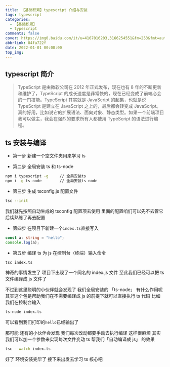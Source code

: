 ```yaml
---
title: 【基础积累】typescript 介绍与安装
tags: typescript
categories:
  - 【基础积累】
  - typescript
comments: false
cover: https://img0.baidu.com/it/u=4167016203,3166254551&fm=253&fmt=auto&app=138&f=JPEG?w=499&h=311
abbrlink: 84fa722f
date: 2022-01-01 00:00:00
top_img:
---
```


## typescript 简介

> TypeScript 是由微软公司在 2012 年正式发布，现在也有 8 年的不断更新和维护了，TypeScript 的成长速度是非常快的，现在已经变成了前端必会的一门技能。TypeScript 其实就是 JavaScript 的超集，也就是说 TypeScript 是建立在 JavaScript 之上的，最后都会转变成 JavaScript。真的好用，比如说它的扩展语法、面向对象、静态类型。如果一个前端项目我可以做主，我会在强烈的要求所有人都使用 TypeScript 的语法进行编程。

## ts 安装与编译

- 第一步 新建一个空文件夹用来学习 ts

- 第二步 全局安装 ts 和 ts-node

```bash
npm i typescript -g 	// 全局安装ts
npm i -g ts-node 		// 全局安装ts-node
```

- 第三步 生成 tsconfig.js 配置文件

```bash
tsc --init
```

我们就先按照自动生成的 tsconfig 配置项去使用 里面的配置咱们可以先不去管它 后续熟练了再去配置

- 第四步 在项目下新建一个`index.ts`直接写入

```typescript
const a: string = "hello";
console.log(a);
```

- 第五步 编译 ts 为 js 在控制台（终端）输入命令

```bash
tsc index.ts
```

神奇的事情发生了 项目下出现了一个同名的 index.js 文件 至此我们已经可以把 ts 文件编译成 js 文件了

不过到这里聪明的小伙伴就会发现了 我们全局安装的 「ts-node」 有什么作用呢 其实这个包是帮助我们在不需要编译成 js 的前提下就可以直接执行 ts 代码 比如 我们在控制台输入

```bash
ts-node index.ts
```

可以看到我们打印的`hello`已经输出了

那可能 还有的小伙伴会发现 我们每次改动都要手动去执行编译 这样很麻烦 其实我们可以加一个参数来实现每次文件变动 ts 帮我们「自动编译成 js」 的效果

```bash
tsc --watch index.ts
```

好了 环境安装完毕了 接下来出发去学习 ts 核心吧
